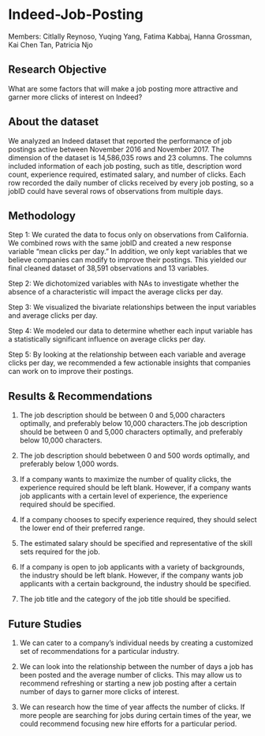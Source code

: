 # Indeed-Job-Posting

Members: Citlally Reynoso, Yuqing Yang, Fatima Kabbaj, Hanna Grossman, Kai Chen Tan, Patricia Njo

## Research Objective

What are some factors that will make a job posting more attractive and garner more clicks of interest on Indeed?

## About the dataset

We analyzed an Indeed dataset that reported the performance of job postings active between November 2016 and November 2017. The dimension of the dataset is 14,586,035 rows and 23 columns. The columns included information of each job posting, such as title, description word count, experience required, estimated salary, and number of clicks. Each row recorded the daily number of clicks received by every job posting, so a jobID could have several rows of observations from multiple days.

## Methodology

Step 1: We curated the data to focus only on observations from California. We combined rows with the same jobID and created a new response variable “mean clicks per day.” In addition, we only kept variables that we believe companies can modify to improve their postings. This yielded our final cleaned dataset of 38,591 observations and 13 variables.

Step 2: We dichotomized variables with NAs to investigate whether the absence of a characteristic will impact the average clicks per day.

Step 3: We visualized the bivariate relationships between the input variables and average clicks per day.

Step 4: We modeled our data to determine whether each input variable has a statistically significant influence on average clicks per day.

Step 5: By looking at the relationship between each variable and average clicks per day, we recommended a few actionable insights that companies can work on to improve their postings.

## Results & Recommendations

1. The job description should be between 0 and 5,000 characters optimally, and preferably below 10,000 characters.The job description should be between 0 and 5,000 characters optimally, and preferably below 10,000 characters.

2. The job description should bebetween 0 and 500 words optimally, and preferably below 1,000 words.

3. If a company wants to maximize the number of quality clicks, the experience required should be left blank. However, if a company wants job applicants with a certain level of experience, the experience required should be specified.

4. If a company chooses to specify experience required, they should select the lower end of their preferred range.

5. The estimated salary should be specified and representative of the skill sets required for the job.

6. If a company is open to job applicants with a variety of backgrounds, the industry should be left blank. However, if the company wants job applicants with a certain background, the industry should be specified.

7. The job title and the category of the job title should be specified.

## Future Studies

1. We can cater to a company’s individual needs by creating a customized set of recommendations for a particular industry.

2. We can look into the relationship between the number of days a job has been posted and the average number of clicks. This may allow us to recommend refreshing or starting a new job posting after a certain number of days to garner more clicks of interest.

3. We can research how the time of year affects the number of clicks. If more people are searching for jobs during certain times of the year, we could recommend focusing new hire efforts for a particular period.

